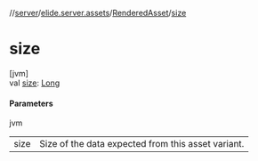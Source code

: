 //[server](../../../index.md)/[elide.server.assets](../index.md)/[RenderedAsset](index.md)/[size](size.md)

# size

[jvm]\
val [size](size.md): [Long](https://kotlinlang.org/api/latest/jvm/stdlib/kotlin/-long/index.html)

#### Parameters

jvm

| | |
|---|---|
| size | Size of the data expected from this asset variant. |
